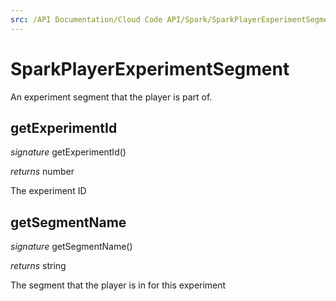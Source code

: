 ```yaml
---
src: /API Documentation/Cloud Code API/Spark/SparkPlayerExperimentSegment.md
---
```


# SparkPlayerExperimentSegment

An experiment segment that the player is part of.


## getExperimentId
_signature_ getExperimentId()</p>
_returns_ number</p>
The experiment ID

## getSegmentName
_signature_ getSegmentName()</p>
_returns_ string</p>
The segment that the player is in for this experiment

